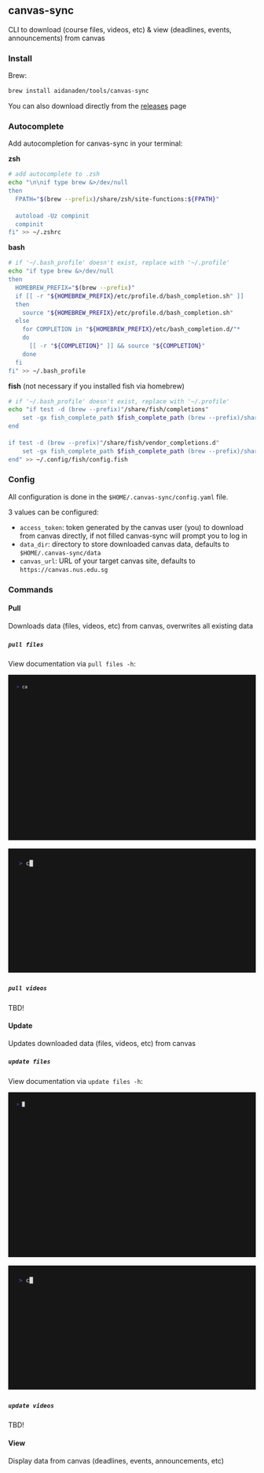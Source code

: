 ## canvas-sync

CLI to download (course files, videos, etc) & view (deadlines, events, announcements) from canvas

### Install

Brew:

```bash
brew install aidanaden/tools/canvas-sync
```

You can also download directly from the [releases](https://github.com/aidanaden/canvas-sync/releases) page

### Autocomplete

Add autocompletion for canvas-sync in your terminal:

**zsh**

```bash
# add autocomplete to .zsh
echo "\n\nif type brew &>/dev/null
then
  FPATH="$(brew --prefix)/share/zsh/site-functions:${FPATH}"

  autoload -Uz compinit
  compinit
fi" >> ~/.zshrc
```

**bash**

```bash
# if '~/.bash_profile' doesn't exist, replace with '~/.profile' 
echo "if type brew &>/dev/null
then
  HOMEBREW_PREFIX="$(brew --prefix)"
  if [[ -r "${HOMEBREW_PREFIX}/etc/profile.d/bash_completion.sh" ]]
  then
    source "${HOMEBREW_PREFIX}/etc/profile.d/bash_completion.sh"
  else
    for COMPLETION in "${HOMEBREW_PREFIX}/etc/bash_completion.d/"*
    do
      [[ -r "${COMPLETION}" ]] && source "${COMPLETION}"
    done
  fi
fi" >> ~/.bash_profile
```

**fish** (not necessary if you installed fish via homebrew)

```bash
# if '~/.bash_profile' doesn't exist, replace with '~/.profile' 
echo "if test -d (brew --prefix)"/share/fish/completions"
    set -gx fish_complete_path $fish_complete_path (brew --prefix)/share/fish/completions
end

if test -d (brew --prefix)"/share/fish/vendor_completions.d"
    set -gx fish_complete_path $fish_complete_path (brew --prefix)/share/fish/vendor_completions.d
end" >> ~/.config/fish/config.fish
```

### Config

All configuration is done in the `$HOME/.canvas-sync/config.yaml` file.

3 values can be configured:

- `access_token`: token generated by the canvas user (you) to download from canvas directly, if not filled canvas-sync will prompt you to log in
- `data_dir`: directory to store downloaded canvas data, defaults to `$HOME/.canvas-sync/data`  
- `canvas_url`: URL of your target canvas site, defaults to `https://canvas.nus.edu.sg`

### Commands

#### Pull

Downloads data (files, videos, etc) from canvas, overwrites all existing data

##### `pull files`

View documentation via `pull files -h`:

![pull files help](examples/pull_files_help.gif)

![pull files demo](examples/pull_files_all.gif)

##### `pull videos`

TBD!

#### Update

Updates downloaded data (files, videos, etc) from canvas

##### `update files`

View documentation via `update files -h`:

![update files help](examples/update_files_help.gif)

![update files demo](examples/update_files_all.gif)

##### `update videos`

TBD!

#### View

Display data from canvas (deadlines, events, announcements, etc)
